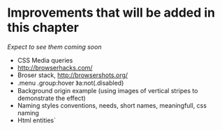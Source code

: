# Improvements that will be added in this chapter
*Expect to see them coming soon*

- CSS Media queries
- http://browserhacks.com/
- Broser stack, http://browsershots.org/
- .menu .group:hover 》a:not(.disabled)
- Background origin example (using images of vertical stripes to demonstrate the effect)
- Naming styles conventions, needs, short names, meaningfull, css naming
- Html entities`